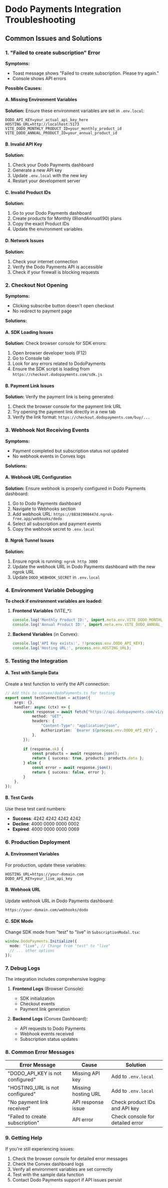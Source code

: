 # Dodo Payments Integration Troubleshooting

## Common Issues and Solutions

### 1. "Failed to create subscription" Error

**Symptoms:**
- Toast message shows "Failed to create subscription. Please try again."
- Console shows API errors

**Possible Causes:**

#### A. Missing Environment Variables
**Solution:** Ensure these environment variables are set in `.env.local`:
```env
DODO_API_KEY=your_actual_api_key_here
HOSTING_URL=http://localhost:5173
VITE_DODO_MONTHLY_PRODUCT_ID=your_monthly_product_id
VITE_DODO_ANNUAL_PRODUCT_ID=your_annual_product_id
```

#### B. Invalid API Key
**Solution:** 
1. Check your Dodo Payments dashboard
2. Generate a new API key
3. Update `.env.local` with the new key
4. Restart your development server

#### C. Invalid Product IDs
**Solution:**
1. Go to your Dodo Payments dashboard
2. Create products for Monthly ($9) and Annual ($90) plans
3. Copy the exact Product IDs
4. Update the environment variables

#### D. Network Issues
**Solution:**
1. Check your internet connection
2. Verify the Dodo Payments API is accessible
3. Check if your firewall is blocking requests

### 2. Checkout Not Opening

**Symptoms:**
- Clicking subscribe button doesn't open checkout
- No redirect to payment page

**Solutions:**

#### A. SDK Loading Issues
**Solution:** Check browser console for SDK errors:
1. Open browser developer tools (F12)
2. Go to Console tab
3. Look for any errors related to DodoPayments
4. Ensure the SDK script is loading from `https://checkout.dodopayments.com/sdk.js`

#### B. Payment Link Issues
**Solution:** Verify the payment link is being generated:
1. Check the browser console for the payment link URL
2. Try opening the payment link directly in a new tab
3. Verify the link format: `https://checkout.dodopayments.com/buy/...`

### 3. Webhook Not Receiving Events

**Symptoms:**
- Payment completed but subscription status not updated
- No webhook events in Convex logs

**Solutions:**

#### A. Webhook URL Configuration
**Solution:** Ensure webhook is properly configured in Dodo Payments dashboard:
1. Go to Dodo Payments dashboard
2. Navigate to Webhooks section
3. Add webhook URL: `https://88381908447d.ngrok-free.app/webhooks/dodo`
4. Select all subscription and payment events
5. Copy the webhook secret to `.env.local`

#### B. Ngrok Tunnel Issues
**Solution:** 
1. Ensure ngrok is running: `ngrok http 3000`
2. Update the webhook URL in Dodo Payments dashboard with the new ngrok URL
3. Update `DODO_WEBHOOK_SECRET` in `.env.local`

### 4. Environment Variable Debugging

**To check if environment variables are loaded:**

1. **Frontend Variables** (VITE_*):
   ```javascript
   console.log('Monthly Product ID:', import.meta.env.VITE_DODO_MONTHLY_PRODUCT_ID);
   console.log('Annual Product ID:', import.meta.env.VITE_DODO_ANNUAL_PRODUCT_ID);
   ```

2. **Backend Variables** (in Convex):
   ```typescript
   console.log('API Key exists:', !!process.env.DODO_API_KEY);
   console.log('Hosting URL:', process.env.HOSTING_URL);
   ```

### 5. Testing the Integration

#### A. Test with Sample Data
Create a test function to verify the API connection:

```typescript
// Add this to convex/dodoPayments.ts for testing
export const testConnection = action({
    args: {},
    handler: async (ctx) => {
        const response = await fetch("https://api.dodopayments.com/v1/products", {
            method: "GET",
            headers: {
                "Content-Type": "application/json",
                Authorization: `Bearer ${process.env.DODO_API_KEY}`,
            },
        });
        
        if (response.ok) {
            const products = await response.json();
            return { success: true, products: products.data };
        } else {
            const error = await response.json();
            return { success: false, error };
        }
    },
});
```

#### B. Test Cards
Use these test card numbers:
- **Success**: 4242 4242 4242 4242
- **Decline**: 4000 0000 0000 0002
- **Expired**: 4000 0000 0000 0069

### 6. Production Deployment

#### A. Environment Variables
For production, update these variables:
```env
HOSTING_URL=https://your-domain.com
DODO_API_KEY=your_live_api_key
```

#### B. Webhook URL
Update webhook URL in Dodo Payments dashboard:
```
https://your-domain.com/webhooks/dodo
```

#### C. SDK Mode
Change SDK mode from "test" to "live" in `SubscriptionModal.tsx`:
```typescript
window.DodoPayments.Initialize({
  mode: "live", // Change from "test" to "live"
  // ... other options
});
```

### 7. Debug Logs

The integration includes comprehensive logging:

1. **Frontend Logs** (Browser Console):
   - SDK initialization
   - Checkout events
   - Payment link generation

2. **Backend Logs** (Convex Dashboard):
   - API requests to Dodo Payments
   - Webhook events received
   - Subscription status updates

### 8. Common Error Messages

| Error Message | Cause | Solution |
|---------------|-------|----------|
| "DODO_API_KEY is not configured" | Missing API key | Add to `.env.local` |
| "HOSTING_URL is not configured" | Missing hosting URL | Add to `.env.local` |
| "No payment link received" | API response issue | Check product IDs and API key |
| "Failed to create subscription" | API error | Check console for detailed error |

### 9. Getting Help

If you're still experiencing issues:

1. Check the browser console for detailed error messages
2. Check the Convex dashboard logs
3. Verify all environment variables are set correctly
4. Test with the sample data function
5. Contact Dodo Payments support if API issues persist 